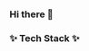 ### Hi there 👋

<h3>✨ Tech Stack ✨</h3>
<img height="5" src="https://ziadoua.github.io/m3-Markdown-Badges/badges/HTML/html1.svg">

